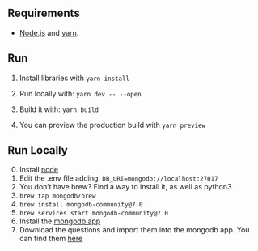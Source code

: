 Requirements
----------

+ [Node.js](https://nodejs.org/en/) and [yarn](https://yarnpkg.com/).


Run
-----

1. Install libraries with `yarn install`

1. Run locally with: `yarn dev -- --open`

1. Build it with: `yarn build`

1. You can preview the production build with `yarn preview`


Run Locally 
-----

0. Install [node](https://nodejs.org/en/download/package-manager)
0. Edit the .env file adding: `DB_URI=mongodb://localhost:27017
`
1. You don’t have brew? Find a way to install it, as well as python3
2. `brew tap mongodb/brew`
3. `brew install mongodb-community@7.0`
4. `brew services start mongodb-community@7.0`
5. Install the [mongodb app ](https://www.mongodb.com/products/tools/compass)
5. Download the questions and import them into the mongodb app. You can find them [here](https://gist.githubusercontent.com/sinanatra/0743c040d934caa132cf400168f4a486/raw/caf77aa4117ae2a19c9437315d412d2fb516e29b/indiecon.question.json)